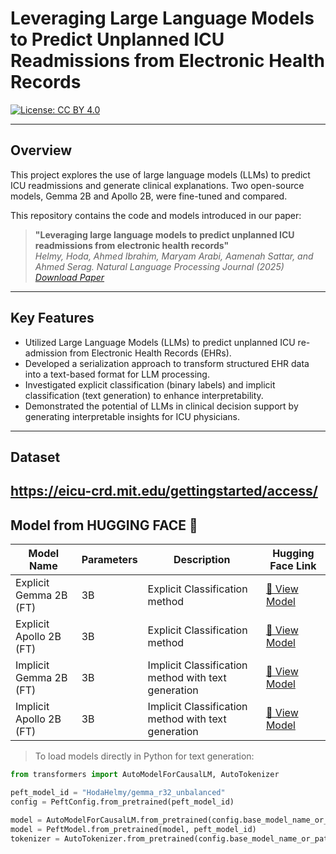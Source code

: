 # Leveraging Large Language Models to Predict Unplanned ICU Readmissions from Electronic Health Records


[![License: CC BY 4.0](https://img.shields.io/badge/License-CC%20BY%204.0-green.svg)](https://creativecommons.org/licenses/by/4.0/)


---

## Overview

This project explores the use of large language models (LLMs) to predict ICU readmissions and generate clinical explanations. Two open-source models, Gemma 2B and Apollo 2B, were fine-tuned and compared.

This repository contains the code and models introduced in our paper:  
> **"Leveraging large language models to predict unplanned ICU readmissions from electronic health records"**  
> *Helmy, Hoda, Ahmed Ibrahim, Maryam Arabi, Aamenah Sattar, and Ahmed Serag. Natural Language Processing Journal (2025)*
> *[Download Paper](https://www.sciencedirect.com/science/article/pii/S2949719125000585)*

---

## Key Features

- Utilized Large Language Models (LLMs) to predict unplanned ICU re-admission from Electronic Health Records (EHRs).
- Developed a serialization approach to transform structured EHR data into a text-based format for LLM processing. 
- Investigated explicit classification (binary labels) and implicit classification (text generation) to enhance interpretability.  
- Demonstrated the potential of LLMs in clinical decision support by generating interpretable insights for ICU physicians.

---
## Dataset
https://eicu-crd.mit.edu/gettingstarted/access/
---

## Model from HUGGING FACE 🤗

| Model Name | Parameters | Description | Hugging Face Link |
|-------------|-------------|--------------|-------------------|
| Explicit Gemma 2B (FT)| 3B | Explicit Classification method| [🤗 View Model](https://huggingface.co/serag-ai/ICU-GEMMA-EXP) |
| Explicit Apollo 2B (FT) | 3B | Explicit Classification method | [🤗 View Model](https://huggingface.co/serag-ai/ICU-APOLLO-EXP) |
| Implicit Gemma 2B (FT) | 3B | Implicit Classification method with text generation | [🤗 View Model](https://huggingface.co/serag-ai/ICU-GEMMA-IMP) |
| Implicit Apollo 2B (FT)| 3B | Implicit Classification method with text generation | [🤗 View Model](https://huggingface.co/serag-ai/ICU-APOLLO-IMP) |

> To load models directly in Python for text generation:
```python
from transformers import AutoModelForCausalLM, AutoTokenizer

peft_model_id = "HodaHelmy/gemma_r32_unbalanced" 
config = PeftConfig.from_pretrained(peft_model_id)

model = AutoModelForCausalLM.from_pretrained(config.base_model_name_or_path)
model = PeftModel.from_pretrained(model, peft_model_id)
tokenizer = AutoTokenizer.from_pretrained(config.base_model_name_or_path)

